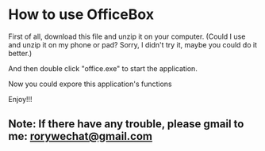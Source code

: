 # How to use OfficeBox

First of all, download this file and unzip it on your computer. (Could I use and unzip it on my phone or pad? Sorry, I didn't try it, maybe you could do it better.)

And then double click "office.exe" to start the application.

Now you could expore this application's functions

Enjoy!!!


## Note: If there have any trouble, please gmail to me: rorywechat@gmail.com
